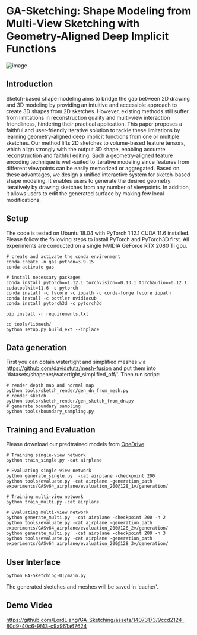 # GA-Sketching: Shape Modeling from Multi-View Sketching with Geometry-Aligned Deep Implicit Functions
![image](https://github.com/LordLiang/GA-Sketching/blob/main/fig_teaser.png)
## Introduction
Sketch-based shape modeling aims to bridge the gap between 2D drawing and 3D modeling by providing an intuitive and accessible approach to create 3D shapes from 2D sketches. However, existing methods still suffer from limitations in reconstruction quality and multi-view interaction friendliness, hindering their practical application. This paper proposes a faithful and user-friendly iterative solution to tackle these limitations by learning geometry-aligned deep implicit functions from one or multiple sketches. Our method lifts 2D sketches to volume-based feature tensors, which align strongly with the output 3D shape, enabling accurate reconstruction and faithful editing. Such a geometry-aligned feature encoding technique is well-suited to iterative modeling since features from different viewpoints can be easily memorized or aggregated. Based on these advantages, we design a unified interactive system for sketch-based shape modeling. It enables users to generate the desired geometry iteratively by drawing sketches from any number of viewpoints. In addition, it allows users to edit the generated surface by making few local modifications.
## Setup
The code is tested on Ubuntu 18.04 with PyTorch 1.12.1 CUDA 11.6 installed. Please follow the following steps to install PyTorch and PyTorch3D first. All experiments are conducted on a single NVIDIA GeForce RTX 2080 Ti gpu.
```
# create and activate the conda environment
conda create -n gas python=3.9.15
conda activate gas

# install necessary packages
conda install pytorch==1.12.1 torchvision==0.13.1 torchaudio==0.12.1 cudatoolkit=11.6 -c pytorch
conda install -c fvcore -c iopath -c conda-forge fvcore iopath
conda install -c bottler nvidiacub
conda install pytorch3d -c pytorch3d

pip install -r requirements.txt

cd tools/libmesh/
python setup.py build_ext --inplace
```
## Data generation
First you can obtain watertight and simplified meshes via https://github.com/davidstutz/mesh-fusion and put them into 'datasets/shapenet/watertight_simplified_off/'. Then run script:
```
# render depth map and normal map
python tools/sketch_render/gen_dn_from_mesh.py
# render sketch
python tools/sketch_render/gen_sketch_from_dn.py
# generate boundary sampling
python tools/boundary_sampling.py
```

## Training and Evaluation
Please download our predtrained models from [OneDrive](https://portland-my.sharepoint.com/:u:/g/personal/jzhou67-c_my_cityu_edu_hk/EaSDjDXb4zFKlmBnm64ntZUBKLeaLFmzbyED7jGcTuf_Bw?e=1R0LVv).
```
# Training single-view network
python train_single.py -cat airplane

# Evaluating single-view network
python generate_single.py  -cat airplane -checkpoint 200
python tools/evaluate.py -cat airplane -generation_path experiments/GASv64_airplane/evaluation_200@128_1v/generation/

# Training multi-view network
python train_multi.py -cat airplane

# Evaluating multi-view network
python generate_multi.py  -cat airplane -checkpoint 200 -n 2
python tools/evaluate.py -cat airplane -generation_path experiments/GASv64_airplane/evaluation_200@128_2v/generation/
python generate_multi.py  -cat airplane -checkpoint 200 -n 3
python tools/evaluate.py -cat airplane -generation_path experiments/GASv64_airplane/evaluation_200@128_3v/generation/
```

## User Interface
```
python GA-Sketching-UI/main.py
```
The generated sketches and meshes will be saved in 'cache/'.

## Demo Video
https://github.com/LordLiang/GA-Sketching/assets/14073173/9ccd2124-80d9-40c6-9f43-c9a961a67624

